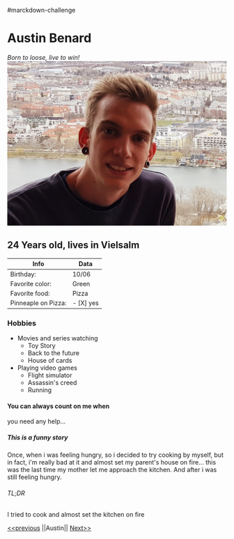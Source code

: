 #marckdown-challenge
# Austin Benard
*Born to loose, live to win!*
![Picture of me](meInPhoto.jpg)
## 24 Years old, lives in Vielsalm

Info | Data
-----|----- 
| Birthday:| 10/06
| Favorite color:| Green 
| Favorite food:| Pizza
| Pinneaple on Pizza: |- [X] yes
 
### Hobbies
* Movies and series watching
	* Toy Story
 	* Back to the future
 	* House of cards
* Playing video games
 	* Flight simulator
 	* Assassin's creed
	* Running

#### You can always count on me when
you need any help...

##### This is a funny story
Once, when i was feeling hungry, so i decided to try cooking by myself, but in fact, i'm really bad at it and almost set my parent's house on fire... this was the last time my mother let me approach the kitchen. And after i was still feeling hungry.

###### TL;DR
I tried to cook and almost set the kitchen on fire

[<<previous](#) ||Austin|| [Next>>](#)
 
